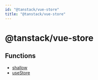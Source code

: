 ```yaml
---
id: "@tanstack/vue-store"
title: "@tanstack/vue-store"
---
```


<!-- DO NOT EDIT: this page is autogenerated from the type comments -->

# @tanstack/vue-store

## Functions

- [shallow](../functions/shallow.md)
- [useStore](../functions/usestore.md)
